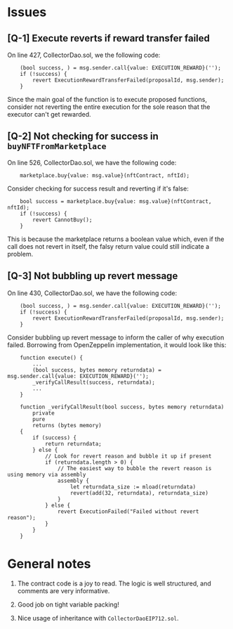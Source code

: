 # Issues

## **[Q-1]** Execute reverts if reward transfer failed

On line 427, CollectorDao.sol, we the following code:

```solidity
    (bool success, ) = msg.sender.call{value: EXECUTION_REWARD}('');
    if (!success) {
        revert ExecutionRewardTransferFailed(proposalId, msg.sender);
    }
```

Since the main goal of the function is to execute proposed functions, consider not reverting the entire execution for the sole reason that the executor can't get rewarded.

## **[Q-2]** Not checking for success in `buyNFTFromMarketplace`

On line 526, CollectorDao.sol, we have the following code:

```solidity
    marketplace.buy{value: msg.value}(nftContract, nftId);
```

Consider checking for success result and reverting if it's false: 

```solidity
    bool success = marketplace.buy{value: msg.value}(nftContract, nftId);
    if (!success) {
        revert CannotBuy();
    }
```
    
This is because the marketplace returns a boolean value which, even if the call does not revert in itself, the falsy return value could still indicate a problem.

## **[Q-3]** Not bubbling up revert message

On line 430, CollectorDao.sol, we have the following code:

```solidity
    (bool success, ) = msg.sender.call{value: EXECUTION_REWARD}('');
    if (!success) {
        revert ExecutionRewardTransferFailed(proposalId, msg.sender);
    }
```

Consider bubbling up revert message to inform the caller of why execution failed. Borrowing from OpenZeppelin implementation, it would look like this:

```solidity
    function execute() {
        ...
        (bool success, bytes memory returndata) = msg.sender.call{value: EXECUTION_REWARD}('');
        _verifyCallResult(success, returndata);
        ...
    }

    function _verifyCallResult(bool success, bytes memory returndata)
        private
        pure
        returns (bytes memory)
    {
        if (success) {
            return returndata;
        } else {
            // Look for revert reason and bubble it up if present
            if (returndata.length > 0) {
                // The easiest way to bubble the revert reason is using memory via assembly
                assembly {
                    let returndata_size := mload(returndata)
                    revert(add(32, returndata), returndata_size)
                }
            } else {
                revert ExecutionFailed("Failed without revert reason");
            }
        }
    }
```

# General notes

1. The contract code is a joy to read. The logic is well structured, and comments are very informative.

2. Good job on tight variable packing!

3. Nice usage of inheritance with `CollectorDaoEIP712.sol`.